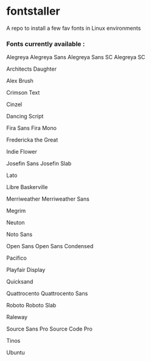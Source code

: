 # fontstaller
A repo to install a few fav fonts in Linux environments


### Fonts currently available :

Alegreya
Alegreya Sans
Alegreya Sans SC
Alegreya SC

Architects Daughter

Alex Brush

Crimson Text

Cinzel

Dancing Script

Fira Sans
Fira Mono

Fredericka the Great

Indie Flower

Josefin Sans
Josefin Slab

Lato

Libre Baskerville

Merriweather
Merriweather Sans

Megrim

Neuton

Noto Sans

Open Sans
Open Sans Condensed

Pacifico

Playfair Display

Quicksand

Quattrocento
Quattrocento Sans

Roboto
Roboto Slab

Raleway

Source Sans Pro
Source Code Pro

Tinos

Ubuntu
